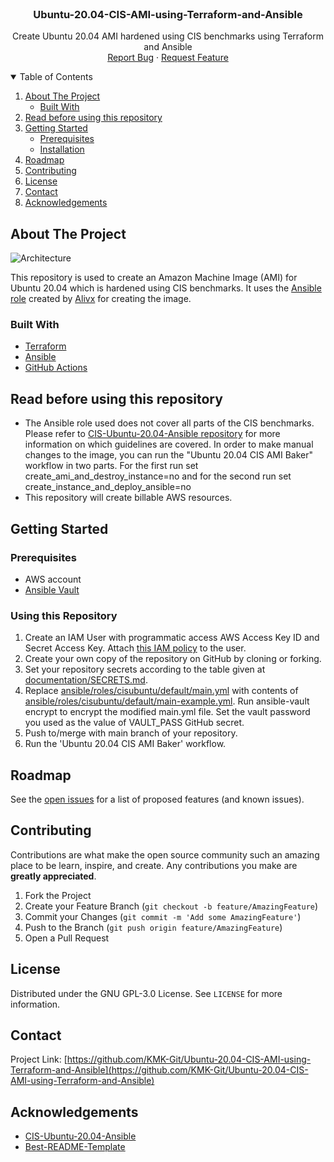 <!-- PROJECT LOGO -->
<br />
<p align="center">

  <h3 align="center">Ubuntu-20.04-CIS-AMI-using-Terraform-and-Ansible</h3>

  <p align="center">
    Create Ubuntu 20.04 AMI hardened using CIS benchmarks using Terraform and Ansible
    <br />
    <a href="https://github.com/KMK-Git/Ubuntu-20.04-CIS-AMI-using-Terraform-and-Ansible/issues">Report Bug</a>
    ·
    <a href="https://github.com/KMK-Git/Ubuntu-20.04-CIS-AMI-using-Terraform-and-Ansible/issues">Request Feature</a>
  </p>
</p>

<!-- TABLE OF CONTENTS -->
<details open="open">
  <summary>Table of Contents</summary>
  <ol>
    <li>
      <a href="#about-the-project">About The Project</a>
      <ul>
        <li><a href="#built-with">Built With</a></li>
      </ul>
    </li>
    <li><a href="#read-before-using-this-repository">Read before using this repository</a></li>
    <li>
      <a href="#getting-started">Getting Started</a>
      <ul>
        <li><a href="#prerequisites">Prerequisites</a></li>
        <li><a href="#installation">Installation</a></li>
      </ul>
    </li>
    <li><a href="#roadmap">Roadmap</a></li>
    <li><a href="#contributing">Contributing</a></li>
    <li><a href="#license">License</a></li>
    <li><a href="#contact">Contact</a></li>
    <li><a href="#acknowledgements">Acknowledgements</a></li>
  </ol>
</details>

<!-- ABOUT THE PROJECT -->
## About The Project

![Architecture](../assets/assets/Architecture.png?raw=true)

This repository is used to create an Amazon Machine Image (AMI) for Ubuntu 20.04 which is hardened using CIS benchmarks. It uses the [Ansible role](https://github.com/alivx/CIS-Ubuntu-20.04-Ansible) created by [Alivx](https://github.com/alivx) for creating the image.

### Built With

- [Terraform](https://www.terraform.io/)
- [Ansible](https://www.ansible.com/)
- [GitHub Actions](https://github.com/features/actions)

## Read before using this repository

- The Ansible role used does not cover all parts of the CIS benchmarks. Please refer to [CIS-Ubuntu-20.04-Ansible repository](https://github.com/alivx/CIS-Ubuntu-20.04-Ansible#table-of-roles) for more information on which guidelines are covered. In order to make manual changes to the image, you can run the "Ubuntu 20.04 CIS AMI Baker" workflow in two parts. For the first run set create_ami_and_destroy_instance=no and for the second run set create_instance_and_deploy_ansible=no
- This repository will create billable AWS resources.

<!-- GETTING STARTED -->
## Getting Started

### Prerequisites

* AWS account
* [Ansible Vault](https://docs.ansible.com/ansible/latest/user_guide/vault.html)

### Using this Repository

1. Create an IAM User with programmatic access AWS Access Key ID and Secret Access Key. Attach [this IAM policy](documentation/IAMPolicy.json) to the user.
2. Create your own copy of the repository on GitHub by cloning or forking.
3. Set your repository secrets according to the table given at [documentation/SECRETS.md](documentation/SECRETS.md).
4. Replace [ansible/roles/cisubuntu/default/main.yml](ansible/roles/cisubuntu/default/main.yml) with contents of [ansible/roles/cisubuntu/default/main-example.yml](ansible/roles/cisubuntu/default/main-example.yml). Run ansible-vault encrypt to encrypt the modified main.yml file. Set the vault password you used as the value of VAULT_PASS GitHub secret.
5. Push to/merge with main branch of your repository.
6. Run the 'Ubuntu 20.04 CIS AMI Baker' workflow.

<!-- ROADMAP -->
## Roadmap

See the [open issues](https://github.com/KMK-Git/Ubuntu-20.04-CIS-AMI-using-Terraform-and-Ansible/issues) for a list of proposed features (and known issues).

<!-- CONTRIBUTING -->
## Contributing

Contributions are what make the open source community such an amazing place to be learn, inspire, and create. Any contributions you make are **greatly appreciated**.

1. Fork the Project
2. Create your Feature Branch (`git checkout -b feature/AmazingFeature`)
3. Commit your Changes (`git commit -m 'Add some AmazingFeature'`)
4. Push to the Branch (`git push origin feature/AmazingFeature`)
5. Open a Pull Request

<!-- LICENSE -->
## License

Distributed under the GNU GPL-3.0 License. See `LICENSE` for more information.

<!-- CONTACT -->
## Contact

Project Link: [https://github.com/KMK-Git/Ubuntu-20.04-CIS-AMI-using-Terraform-and-Ansible](https://github.com/KMK-Git/Ubuntu-20.04-CIS-AMI-using-Terraform-and-Ansible)



<!-- ACKNOWLEDGEMENTS -->
## Acknowledgements
* [CIS-Ubuntu-20.04-Ansible](https://github.com/alivx/CIS-Ubuntu-20.04-Ansible)
* [Best-README-Template](https://github.com/othneildrew/Best-README-Template)
